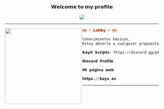 <h3 align = 'center'>𝗪𝗲𝗹𝗰𝗼𝗺𝗲 𝘁𝗼 𝗺𝘆 𝗽𝗿𝗼𝗳𝗶𝗹𝗲</h3>

<p align="center">
  <img src="https://readme-typing-svg.herokuapp.com/?center=true&vCenter=true&color=cb204c&width=500&lines=Developer-FiveM" />
</p>

<hr>
<img align="left" height="250" src="https://imgur.com/a/j3ZnUd3"/>

```diff
@@ • 𝗟𝗼𝗯𝗯𝘆 • @@

Conocimientos básicos,
Estoy abierto a cualquier propuesta.

𝗞𝗮𝘆𝗫 𝗦𝗰𝗿𝗶𝗽𝘁𝘀: https://discord.gg/pXnVYmCZBb

```

<div>
  <div>
  
```diff
𝗗𝗶𝘀𝗰𝗼𝗿𝗱 𝗣𝗿𝗼𝗳𝗶𝗹𝗲
```
<!-- [![Discord Presence](https://lanyard-profile-readme.vercel.app/api/886670803234594856)](https://discord.com/users/886670803234594856) -->


    
    
    
```diff
𝗠𝗶 𝗽𝗮́𝗴𝗶𝗻𝗮 𝘄𝗲𝗯
```
    
```diff
𝗵𝘁𝘁𝗽𝘀://𝗸𝗮𝘆𝘅.𝗲𝘀
```
    
<hr>
